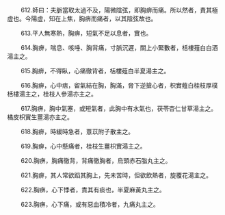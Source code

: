 <p>&emsp;&emsp;
612.師曰：夫脈當取太過不及，陽微陰弦，即胸痹而痛。所以然者，責其極虛也。今陽虛，知在上焦，胸痹而痛者，以其陰弦故也。
</p>
<p>&emsp;&emsp;
613.平人無寒熱，胸痹，短氣不足以息者，實也。
</p>
<p>&emsp;&emsp;
614.胸痹，喘息、咳唾、胸背痛，寸脈沉遲，關上小緊數者，栝樓薤白白酒湯主之。
</p>
<p>&emsp;&emsp;
615.胸痹，不得臥，心痛徹背者，栝樓薤白半夏湯主之。
</p>
<p>&emsp;&emsp;
616.胸痹，心中痞，留氣結在胸，胸滿，脅下逆搶心者，枳實薤白桂枝厚樸栝樓湯主之，桂枝人參湯亦主之。
</p>
<p>&emsp;&emsp;
617.胸痹，胸中氣塞，或短氣者，此胸中有水氣也，茯苓杏仁甘草湯主之。橘皮枳實生薑湯亦主之。
</p>
<p>&emsp;&emsp;
618.胸痹，時緩時急者，薏苡附子散主之。
</p>
<p>&emsp;&emsp;
619.胸痹，心中懸痛者，桂枝生薑枳實湯主之。
</p>
<p>&emsp;&emsp;
620.胸痹，胸痛徹背，背痛徹胸者，烏頭赤石脂丸主之。
</p>
<p>&emsp;&emsp;
621.胸痹，其人常欲蹈其胸上，先未苦時，但欲飲熱者，旋覆花湯主之。
</p>
<p>&emsp;&emsp;
622.胸痹，心下悸者，責其有痰也，半夏麻黃丸主之。
</p>
<p>&emsp;&emsp;
623.胸痹，心下痛，或有惡血積冷者，九痛丸主之。
</p>